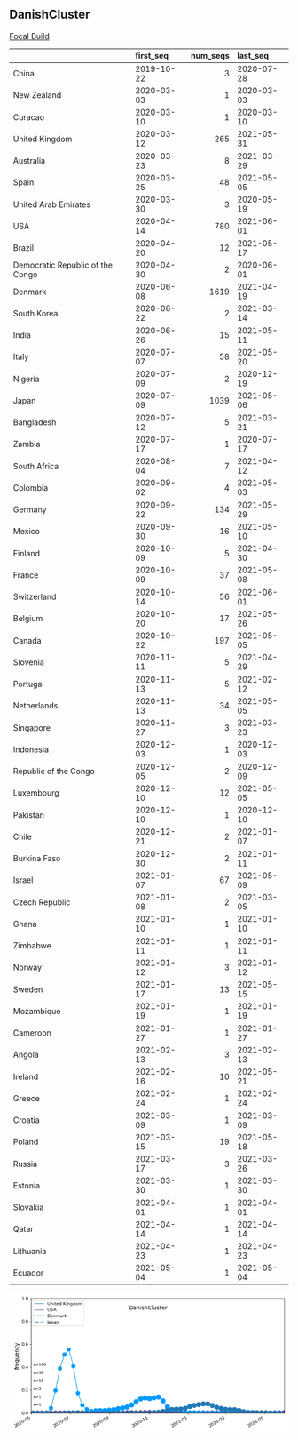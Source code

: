 

## DanishCluster
[Focal Build](https://nextstrain.org/groups/neherlab/ncov/DanishCluster?f_country=Denmark)

|                                  | first_seq   |   num_seqs | last_seq   |
|:---------------------------------|:------------|-----------:|:-----------|
| China                            | 2019-10-22  |          3 | 2020-07-28 |
| New Zealand                      | 2020-03-03  |          1 | 2020-03-03 |
| Curacao                          | 2020-03-10  |          1 | 2020-03-10 |
| United Kingdom                   | 2020-03-12  |        265 | 2021-05-31 |
| Australia                        | 2020-03-23  |          8 | 2021-03-29 |
| Spain                            | 2020-03-25  |         48 | 2021-05-05 |
| United Arab Emirates             | 2020-03-30  |          3 | 2020-05-19 |
| USA                              | 2020-04-14  |        780 | 2021-06-01 |
| Brazil                           | 2020-04-20  |         12 | 2021-05-17 |
| Democratic Republic of the Congo | 2020-04-30  |          2 | 2020-06-01 |
| Denmark                          | 2020-06-08  |       1619 | 2021-04-19 |
| South Korea                      | 2020-06-22  |          2 | 2021-03-14 |
| India                            | 2020-06-26  |         15 | 2021-05-11 |
| Italy                            | 2020-07-07  |         58 | 2021-05-20 |
| Nigeria                          | 2020-07-09  |          2 | 2020-12-19 |
| Japan                            | 2020-07-09  |       1039 | 2021-05-06 |
| Bangladesh                       | 2020-07-12  |          5 | 2021-03-21 |
| Zambia                           | 2020-07-17  |          1 | 2020-07-17 |
| South Africa                     | 2020-08-04  |          7 | 2021-04-12 |
| Colombia                         | 2020-09-02  |          4 | 2021-05-03 |
| Germany                          | 2020-09-22  |        134 | 2021-05-29 |
| Mexico                           | 2020-09-30  |         16 | 2021-05-10 |
| Finland                          | 2020-10-09  |          5 | 2021-04-30 |
| France                           | 2020-10-09  |         37 | 2021-05-08 |
| Switzerland                      | 2020-10-14  |         56 | 2021-06-01 |
| Belgium                          | 2020-10-20  |         17 | 2021-05-26 |
| Canada                           | 2020-10-22  |        197 | 2021-05-05 |
| Slovenia                         | 2020-11-11  |          5 | 2021-04-29 |
| Portugal                         | 2020-11-13  |          5 | 2021-02-12 |
| Netherlands                      | 2020-11-13  |         34 | 2021-05-05 |
| Singapore                        | 2020-11-27  |          3 | 2021-03-23 |
| Indonesia                        | 2020-12-03  |          1 | 2020-12-03 |
| Republic of the Congo            | 2020-12-05  |          2 | 2020-12-09 |
| Luxembourg                       | 2020-12-10  |         12 | 2021-05-05 |
| Pakistan                         | 2020-12-10  |          1 | 2020-12-10 |
| Chile                            | 2020-12-21  |          2 | 2021-01-07 |
| Burkina Faso                     | 2020-12-30  |          2 | 2021-01-11 |
| Israel                           | 2021-01-07  |         67 | 2021-05-09 |
| Czech Republic                   | 2021-01-08  |          2 | 2021-03-05 |
| Ghana                            | 2021-01-10  |          1 | 2021-01-10 |
| Zimbabwe                         | 2021-01-11  |          1 | 2021-01-11 |
| Norway                           | 2021-01-12  |          3 | 2021-01-12 |
| Sweden                           | 2021-01-17  |         13 | 2021-05-15 |
| Mozambique                       | 2021-01-19  |          1 | 2021-01-19 |
| Cameroon                         | 2021-01-27  |          1 | 2021-01-27 |
| Angola                           | 2021-02-13  |          3 | 2021-02-13 |
| Ireland                          | 2021-02-16  |         10 | 2021-05-21 |
| Greece                           | 2021-02-24  |          1 | 2021-02-24 |
| Croatia                          | 2021-03-09  |          1 | 2021-03-09 |
| Poland                           | 2021-03-15  |         19 | 2021-05-18 |
| Russia                           | 2021-03-17  |          3 | 2021-03-26 |
| Estonia                          | 2021-03-30  |          1 | 2021-03-30 |
| Slovakia                         | 2021-04-01  |          1 | 2021-04-01 |
| Qatar                            | 2021-04-14  |          1 | 2021-04-14 |
| Lithuania                        | 2021-04-23  |          1 | 2021-04-23 |
| Ecuador                          | 2021-05-04  |          1 | 2021-05-04 |

![Overall trends DanishCluster](/overall_trends_figures/overall_trends_DanishCluster.png)